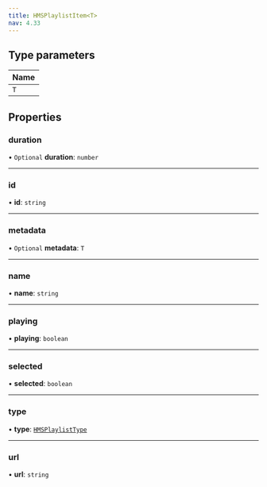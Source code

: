 ```yaml
---
title: HMSPlaylistItem<T>
nav: 4.33
---
```


## Type parameters

| Name |
| :--- |
| `T`  |

## Properties

### duration

• `Optional` **duration**: `number`

---

### id

• **id**: `string`

---

### metadata

• `Optional` **metadata**: `T`

---

### name

• **name**: `string`

---

### playing

• **playing**: `boolean`

---

### selected

• **selected**: `boolean`

---

### type

• **type**: [`HMSPlaylistType`](/api-reference/javascript/v2/enums/HMSPlaylistType)

---

### url

• **url**: `string`
